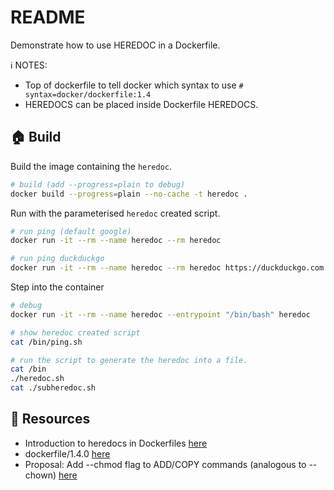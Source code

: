 # README

Demonstrate how to use HEREDOC in a Dockerfile.  

ℹ️ NOTES:

* Top of dockerfile to tell docker which syntax to use `# syntax=docker/dockerfile:1.4`  
* HEREDOCS can be placed inside Dockerfile HEREDOCS.

## 🏠 Build

Build the image containing the `heredoc`.  

```sh
# build (add --progress=plain to debug)
docker build --progress=plain --no-cache -t heredoc .
```

Run with the parameterised `heredoc` created script.  

```sh
# run ping (default google)
docker run -it --rm --name heredoc --rm heredoc

# run ping duckduckgo
docker run -it --rm --name heredoc --rm heredoc https://duckduckgo.com
```

Step into the container  

```sh
# debug 
docker run -it --rm --name heredoc --entrypoint "/bin/bash" heredoc

# show heredoc created script
cat /bin/ping.sh

# run the script to generate the heredoc into a file.  
cat /bin
./heredoc.sh 
cat ./subheredoc.sh 
```

## 👀 Resources

* Introduction to heredocs in Dockerfiles [here](https://www.docker.com/blog/introduction-to-heredocs-in-dockerfiles/)
* dockerfile/1.4.0 [here](https://github.com/moby/buildkit/releases/tag/dockerfile%2F1.4.0)
* Proposal: Add --chmod flag to ADD/COPY commands (analogous to --chown) [here](https://github.com/moby/moby/issues/34819#issuecomment-697130379)  
